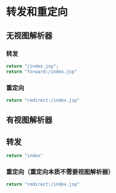 # 转发和重定向

## 无视图解析器

### 转发

```java
return "/index.jsp";
return "forward:/index.jsp"
```

### 重定向

```java
return "redirect:/index.jsp"
```



## 有视图解析器

## 转发

```java
return "index"
```

### 重定向（重定向本质不需要视图解析器）

```java
return "redirect:/index.jsp"
```
